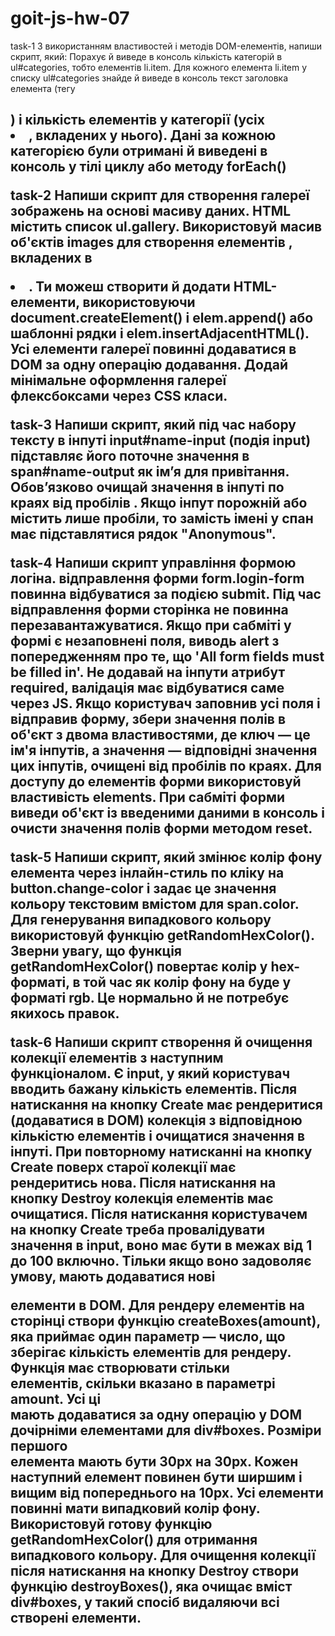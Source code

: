 # goit-js-hw-07

task-1 З використанням властивостей і методів DOM-елементів, напиши скрипт, який: Порахує й виведе в консоль кількість
категорій в ul#categories, тобто елементів li.item. Для кожного елемента li.item у списку ul#categories знайде й виведе
в консоль текст заголовка елемента (тегу <h2>) і кількість елементів у категорії (усіх <li>, вкладених у нього). Дані за
кожною категорією були отримані й виведені в консоль у тілі циклу або методу forEach()

task-2 Напиши скрипт для створення галереї зображень на основі масиву даних. HTML містить список ul.gallery.
Використовуй масив об'єктів images для створення елементів <img>, вкладених в <li>. Ти можеш створити й додати
HTML-елементи, використовуючи document.createElement() і elem.append() або шаблонні рядки і elem.insertAdjacentHTML().
Усі елементи галереї повинні додаватися в DOM за одну операцію додавання. Додай мінімальне оформлення галереї
флексбоксами через CSS класи.

task-3 Напиши скрипт, який під час набору тексту в інпуті input#name-input (подія input) підставляє його поточне
значення в span#name-output як ім’я для привітання. Обов’язково очищай значення в інпуті по краях від пробілів . Якщо
інпут порожній або містить лише пробіли, то замість імені у спан має підставлятися рядок "Anonymous".

task-4 Напиши скрипт управління формою логіна. відправлення форми form.login-form повинна відбуватися за подією submit.
Під час відправлення форми сторінка не повинна перезавантажуватися. Якщо при сабміті у формі є незаповнені поля, виводь
alert з попередженням про те, що 'All form fields must be filled in'. Не додавай на інпути атрибут required, валідація
має відбуватися саме через JS. Якщо користувач заповнив усі поля і відправив форму, збери значення полів в об'єкт з
двома властивостями, де ключ — це ім'я інпутів, а значення — відповідні значення цих інпутів, очищені від пробілів по
краях. Для доступу до елементів форми використовуй властивість elements. При сабміті форми виведи об'єкт із введеними
даними в консоль і очисти значення полів форми методом reset.

task-5 Напиши скрипт, який змінює колір фону елемента <body> через інлайн-стиль по кліку на button.change-color і задає
це значення кольору текстовим вмістом для span.color. Для генерування випадкового кольору використовуй функцію
getRandomHexColor(). Зверни увагу, що функція getRandomHexColor() повертає колір у hex-форматі, в той час як колір фону
на <body> буде у форматі rgb. Це нормально й не потребує якихось правок.

task-6 Напиши скрипт створення й очищення колекції елементів з наступним функціоналом. Є input, у який користувач
вводить бажану кількість елементів. Після натискання на кнопку Create має рендеритися (додаватися в DOM) колекція з
відповідною кількістю елементів і очищатися значення в інпуті. При повторному натисканні на кнопку Create поверх старої
колекції має рендеритись нова. Після натискання на кнопку Destroy колекція елементів має очищатися. Після натискання
користувачем на кнопку Create треба провалідувати значення в input, воно має бути в межах від 1 до 100 включно. Тільки
якщо воно задоволяє умову, мають додаватися нові <div> елементи в DOM. Для рендеру елементів на сторінці створи функцію
createBoxes(amount), яка приймає один параметр — число, що зберігає кількість елементів для рендеру. Функція має
створювати стільки <div> елементів, скільки вказано в параметрі amount. Усі ці <div> мають додаватися за одну операцію у
DOM дочірніми елементами для div#boxes. Розміри першого <div> елемента мають бути 30px на 30px. Кожен наступний елемент
повинен бути ширшим і вищим від попереднього на 10px. Усі елементи повинні мати випадковий колір фону. Використовуй
готову функцію getRandomHexColor() для отримання випадкового кольору. Для очищення колекції після натискання на кнопку
Destroy створи функцію destroyBoxes(), яка очищає вміст div#boxes, у такий спосіб видаляючи всі створені елементи.
